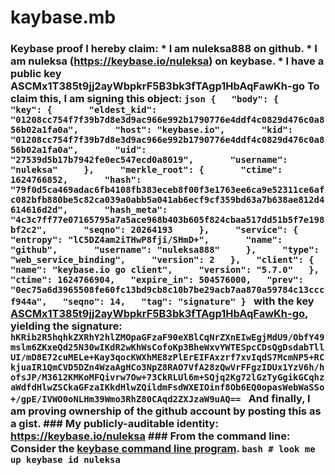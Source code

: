 # kaybase.mb
### Keybase proof  I hereby claim:    * I am nuleksa888 on github.   * I am nuleksa (https://keybase.io/nuleksa) on keybase.   * I have a public key ASCMx1T385t9jj2ayWbpkrF5B3bk3fTAgp1HbAqFawKh-go  To claim this, I am signing this object:  ```json {   "body": {     "key": {       "eldest_kid": "01208cc754f7f39b7d8e3d9ac966e992b1790776e4ddf4c0829d476c0a856b02a1fa0a",       "host": "keybase.io",       "kid": "01208cc754f7f39b7d8e3d9ac966e992b1790776e4ddf4c0829d476c0a856b02a1fa0a",       "uid": "27539d5b17b7942fe0ec547ecd0a8019",       "username": "nuleksa"     },     "merkle_root": {       "ctime": 1624766852,       "hash": "79f0d5ca469adac6fb4108fb383eceb8f00f3e1763ee6ca9e52311ce6afc082bfb880be5c82ca039a0abb5a041ab6ecf9cf359bd63a7b638ae812d4614616d2d",       "hash_meta": "4c3c7ff77e07165795a7a5ace968b403b605f824cbaa517dd51b5f7e198bf2c2",       "seqno": 20264193     },     "service": {       "entropy": "lC5DZ4am2iTHwP8fji/SHmD+",       "name": "github",       "username": "nuleksa888"     },     "type": "web_service_binding",     "version": 2   },   "client": {     "name": "keybase.io go client",     "version": "5.7.0"   },   "ctime": 1624766904,   "expire_in": 504576000,   "prev": "0ec75a6d3965508fe60fc13bd9cb8c10b7be29acb7aa870a59784c13cccf944a",   "seqno": 14,   "tag": "signature" } ```  with the key [ASCMx1T385t9jj2ayWbpkrF5B3bk3fTAgp1HbAqFawKh-go](https://keybase.io/nuleksa), yielding the signature:  ``` hKRib2R5hqhkZXRhY2hlZMOpaGFzaF90eXBlCqNrZXnEIwEgjMdU9/ObfY49mslm6ZKxeQd25N30wIKdR2wKhWsCofoKp3BheWxvYWTESpcCDsQgDsdabTllUI/mD8E72cuMELe+Kay3qocKWXhME8zPlErEIFAxzrf7xvIqdS7McmNP5+RCkjuaIR1QmCVD5DZn4WzaAgHCo3NpZ8RAO7VfA28zQwVrFFgzIDUx1YzV6h/hofsJP/M3612KMKoMFQivrw7Ow+73CkRLUl6m+SQjq2Kg72lGzTyGgikGCqhzaWdfdHlwZSCkaGFzaIKkdHlwZQildmFsdWXEIOinf8Ob6EQ0opasWebWaSSo+/gpE/IVWO0oNLHm39Wmo3RhZ80CAqd2ZXJzaW9uAQ==  ```  And finally, I am proving ownership of the github account by posting this as a gist.  ### My publicly-auditable identity:  https://keybase.io/nuleksa  ### From the command line:  Consider the [keybase command line program](https://keybase.io/download).  ```bash # look me up keybase id nuleksa ```
